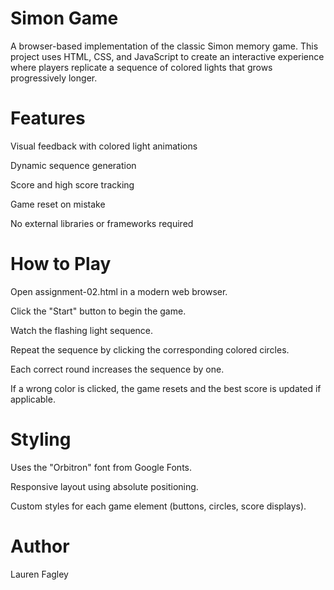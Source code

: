 # Simon Game

A browser-based implementation of the classic Simon memory game. This project uses HTML, CSS, and JavaScript to create an interactive experience where players replicate a sequence of colored lights that grows progressively longer.
# Features

  Visual feedback with colored light animations

  Dynamic sequence generation

  Score and high score tracking

  Game reset on mistake

  No external libraries or frameworks required

# How to Play

  Open assignment-02.html in a modern web browser.

  Click the "Start" button to begin the game.

  Watch the flashing light sequence.

  Repeat the sequence by clicking the corresponding colored circles.

  Each correct round increases the sequence by one.

  If a wrong color is clicked, the game resets and the best score is updated if applicable.

# Styling

  Uses the "Orbitron" font from Google Fonts.

  Responsive layout using absolute positioning.

  Custom styles for each game element (buttons, circles, score displays).

# Author

Lauren Fagley
